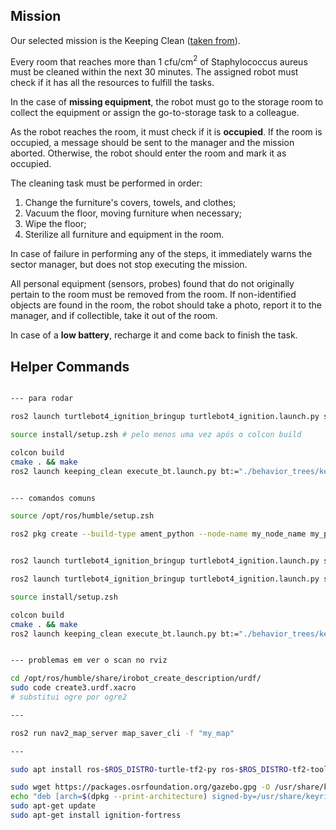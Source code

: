 ## Mission

Our selected mission is the Keeping Clean ([taken from](https://github.com/Askarpour/RoboMAX/blob/main/Exemplars.csv)).

Every room that reaches more than 1 cfu/cm$^2$ of Staphylococcus aureus must be cleaned within the next 30 minutes. The assigned robot must check if it has all the resources to fulfill the tasks.

In the case of **missing equipment**, the robot must go to the storage room to collect the equipment or assign the go-to-storage task to a colleague.

As the robot reaches the room, it must check if it is **occupied**. If the room is occupied, a message should be sent to the manager and the mission aborted. Otherwise, the robot should enter the room and mark it as occupied.

The cleaning task must be performed in order:
1. Change the furniture's covers, towels, and clothes;
2. Vacuum the floor, moving furniture when necessary;
3. Wipe the floor;
4. Sterilize all furniture and equipment in the room.

In case of failure in performing any of the steps, it immediately warns the sector manager, but does not stop executing the mission.

All personal equipment (sensors, probes) found that do not originally pertain to the room must be removed from the room. If non-identified objects are found in the room, the robot should take a photo, report it to the manager, and if collectible, take it out of the room.

In case of a **low battery**, recharge it and come back to finish the task.

## Helper Commands

```bash

--- para rodar

ros2 launch turtlebot4_ignition_bringup turtlebot4_ignition.launch.py slam:=true nav2:=true

source install/setup.zsh # pelo menos uma vez após o colcon build

colcon build
cmake . && make
ros2 launch keeping_clean execute_bt.launch.py bt:="./behavior_trees/keeping_clean.xml"


--- comandos comuns

source /opt/ros/humble/setup.zsh

ros2 pkg create --build-type ament_python --node-name my_node_name my_package_name


ros2 launch turtlebot4_ignition_bringup turtlebot4_ignition.launch.py slam:=true rviz:=true nav2:=true

ros2 launch turtlebot4_ignition_bringup turtlebot4_ignition.launch.py slam:=true nav2:=true

source install/setup.zsh

colcon build
cmake . && make
ros2 launch keeping_clean execute_bt.launch.py bt:="./behavior_trees/keeping_clean.xml"


--- problemas em ver o scan no rviz

cd /opt/ros/humble/share/irobot_create_description/urdf/
sudo code create3.urdf.xacro
# substitui ogre por ogre2

---

ros2 run nav2_map_server map_saver_cli -f "my_map"

---

sudo apt install ros-$ROS_DISTRO-turtle-tf2-py ros-$ROS_DISTRO-tf2-tools ros-$ROS_DISTRO-tf-transformations

sudo wget https://packages.osrfoundation.org/gazebo.gpg -O /usr/share/keyrings/pkgs-osrf-archive-keyring.gpg
echo "deb [arch=$(dpkg --print-architecture) signed-by=/usr/share/keyrings/pkgs-osrf-archive-keyring.gpg] http://packages.osrfoundation.org/gazebo/ubuntu-stable $(lsb_release -cs) main" | sudo tee /etc/apt/sources.list.d/gazebo-stable.list > /dev/null
sudo apt-get update
sudo apt-get install ignition-fortress

```
